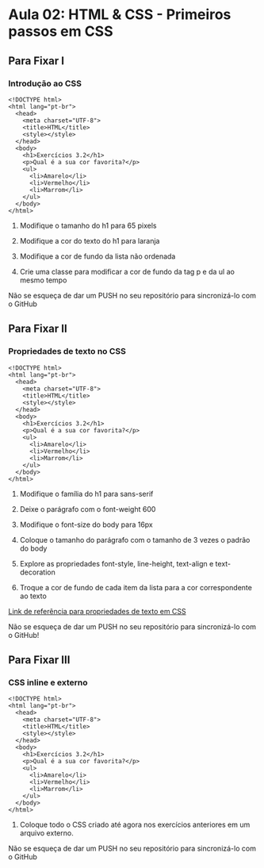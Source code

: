 # Aula 02: HTML & CSS - Primeiros passos em CSS

## Para Fixar I

### Introdução ao CSS

```
<!DOCTYPE html>
<html lang="pt-br">
  <head>
    <meta charset="UTF-8">
    <title>HTML</title>
    <style></style>
  </head>
  <body>
    <h1>Exercícios 3.2</h1>
    <p>Qual é a sua cor favorita?</p>
    <ul>
      <li>Amarelo</li>
      <li>Vermelho</li>
      <li>Marrom</li>
    </ul>
  </body>
</html>
```

1. Modifique o tamanho do h1 para 65 pixels

2. Modifique a cor do texto do h1 para laranja

3. Modifique a cor de fundo da lista não ordenada

4. Crie uma classe para modificar a cor de fundo da tag p e da ul ao mesmo tempo

Não se esqueça de dar um PUSH no seu repositório para sincronizá-lo com o GitHub

## Para Fixar II

### Propriedades de texto no CSS

```
<!DOCTYPE html>
<html lang="pt-br">
  <head>
    <meta charset="UTF-8">
    <title>HTML</title>
    <style></style>
  </head>
  <body>
    <h1>Exercícios 3.2</h1>
    <p>Qual é a sua cor favorita?</p>
    <ul>
      <li>Amarelo</li>
      <li>Vermelho</li>
      <li>Marrom</li>
    </ul>
  </body>
</html>
```

1. Modifique o família do h1 para sans-serif

2. Deixe o parágrafo com o font-weight 600

3. Modifique o font-size do body para 16px

4. Coloque o tamanho do parágrafo com o tamanho de 3 vezes o padrão do body

5. Explore as propriedades font-style, line-height, text-align e text-decoration

6. Troque a cor de fundo de cada item da lista para a cor correspondente ao texto

[Link de referência para propriedades de texto em CSS](https://www.w3schools.com/css/css_text.asp)

Não se esqueça de dar um PUSH no seu repositório para sincronizá-lo com o GitHub!

## Para Fixar III

### CSS inline e externo

```
<!DOCTYPE html>
<html lang="pt-br">
  <head>
    <meta charset="UTF-8">
    <title>HTML</title>
    <style></style>
  </head>
  <body>
    <h1>Exercícios 3.2</h1>
    <p>Qual é a sua cor favorita?</p>
    <ul>
      <li>Amarelo</li>
      <li>Vermelho</li>
      <li>Marrom</li>
    </ul>
  </body>
</html>
```

1. Coloque todo o CSS criado até agora nos exercícios anteriores em um arquivo externo.

Não se esqueça de dar um PUSH no seu repositório para sincronizá-lo com o GitHub